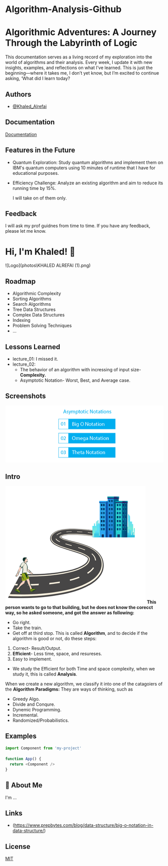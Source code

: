 # Algorithm-Analysis-Github
 
# Algorithmic Adventures: A Journey Through the Labyrinth of Logic

This documentation serves as a living record of my exploration into the world of 
algorithms and their analysis. Every week, I update it with new insights, examples, 
and reflections on what I’ve learned. This is just the beginning—where it takes me, 
I don’t yet know, but I’m excited to continue asking, ‘What did I learn today?


## Authors

- [@Khaled_Alrefai](https://github.com/Kaldx5)


## Documentation

[Documentation](Documentation)


## Features in the Future

- Quantum Exploration: Study quantum algorithms and implement them on IBM's quantum computers using 10 minutes of runtime that I have for educational purposes.

- Efficiency Challenge: Analyze an existing algorithm and aim to reduce its running time by 15%.


  I will take on of them only.

## Feedback

I will ask my prof guidnes from time to time.
If you have any feedback, please let me know.


# Hi, I'm Khaled! 👋


![Logo](photos\KHALED ALREFAI (1).png)


## Roadmap

- Algorithmic Complexity
- Sorting Algorithms
- Search Algorithms
- Tree Data Structures
- Complex Data Structures
- Indexing
- Problem Solving Techniques
- ...

## Lessons Learned
- lecture_01: I missed it.
- lecture_02: 
    - The behavior of an algorithm with incressing of input size- **Complexity.**
    - Asymptotic Notation- Worst, Best, and Average case.


## Screenshots

![Types of Asymptotic Notations](photos\aa.png)


## Intro 
![man](photos\tr.png)
 **This person wants to go to that building, but he does not know the corecct way, so he asked someone, and got the answer as following:**
 - Go right.
 - Take the train.
 - Get off at third stop.
This is called **Algorithm**, and to decide if the algorithm is good or not, do these steps:
 1. Correct- Result/Output.
 2. **Efficient**- Less time, space, and resureses.
 3. Easy to implement.

* We study the Efficient for both Time and space complexity, when we study it, this is called **Analysis**.

When we create a new algorithm, we classify it into one of the catagoiers of the **Algorithm Paradigms:** They are ways of thinking, such as
  - Greedy Algo. 
  - Divide and Conqure.  
  - Dynemic Programming. 
  - Incremental. 
  - Randomized/Probabilistics.

## Examples

```javascript
import Component from 'my-project'

function App() {
  return <Component />
}
```


## 🚀 About Me
I'm ...

## Links
- (https://www.prepbytes.com/blog/data-structure/big-o-notation-in-data-structure/)
## License

[MIT](https://choosealicense.com/licenses/mit/)


